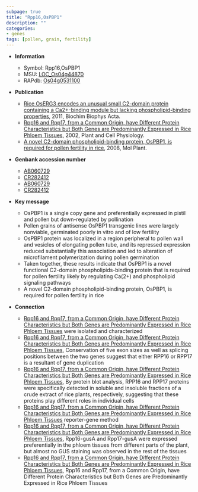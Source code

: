 ```yaml
---
subpage: true
title: "Rpp16,OsPBP1"
description: ""
categories:
- genes
tags: [pollen, grain, fertility]
---
```


* **Information**  
    + Symbol: Rpp16,OsPBP1  
    + MSU: [LOC_Os04g44870](http://rice.plantbiology.msu.edu/cgi-bin/ORF_infopage.cgi?orf=LOC_Os04g44870)  
    + RAPdb: [Os04g0531100](http://rapdb.dna.affrc.go.jp/viewer/gbrowse_details/irgsp1?name=Os04g0531100)  

* **Publication**  
    + [Rice OsERG3 encodes an unusual small C2-domain protein containing a Ca2+-binding module but lacking phospholipid-binding properties](http://www.ncbi.nlm.nih.gov/pubmed?term=Rice+OsERG3+encodes+an+unusual+small+C2-domain+protein+containing+a+Ca2+-binding+module+but+lacking+phospholipid-binding+properties%5BTitle%5D), 2011, Biochim Biophys Acta.
    + [Rpp16 and Rpp17, from a Common Origin, have Different Protein Characteristics but Both Genes are Predominantly Expressed in Rice Phloem Tissues](http://www.ncbi.nlm.nih.gov/pubmed?term=Rpp16+and+Rpp17,+from+a+Common+Origin,+have+Different+Protein+Characteristics+but+Both+Genes+are+Predominantly+Expressed+in+Rice+Phloem+Tissues%5BTitle%5D), 2002, Plant and Cell Physiology.
    + [A novel C2-domain phospholipid-binding protein, OsPBP1, is required for pollen fertility in rice](http://www.ncbi.nlm.nih.gov/pubmed?term=A+novel+C2-domain+phospholipid-binding+protein,+OsPBP1,+is+required+for+pollen+fertility+in+rice%5BTitle%5D), 2008, Mol Plant.

* **Genbank accession number**  
    + [AB060729](http://www.ncbi.nlm.nih.gov/nuccore/AB060729)
    + [CR282412](http://www.ncbi.nlm.nih.gov/nuccore/CR282412)
    + [AB060729](http://www.ncbi.nlm.nih.gov/nuccore/AB060729)
    + [CR282412](http://www.ncbi.nlm.nih.gov/nuccore/CR282412)

* **Key message**  
    + OsPBP1 is a single copy gene and preferentially expressed in pistil and pollen but down-regulated by pollination
    + Pollen grains of antisense OsPBP1 transgenic lines were largely nonviable, germinated poorly in vitro and of low fertility
    + OsPBP1 protein was localized in a region peripheral to pollen wall and vesicles of elongating pollen tube, and its repressed expression reduced substantially this association and led to alteration of microfilament polymerization during pollen germination
    + Taken together, these results indicate that OsPBP1 is a novel functional C2-domain phospholipids-binding protein that is required for pollen fertility likely by regulating Ca(2+) and phospholipid signaling pathways
    + A novel C2-domain phospholipid-binding protein, OsPBP1, is required for pollen fertility in rice

* **Connection**  
    + [Rpp16 and Rpp17, from a Common Origin, have Different Protein Characteristics but Both Genes are Predominantly Expressed in Rice Phloem Tissues](RPP16+and+RPP17) were isolated and characterized
    + [Rpp16 and Rpp17, from a Common Origin, have Different Protein Characteristics but Both Genes are Predominantly Expressed in Rice Phloem Tissues](http://www.ncbi.nlm.nih.gov/pubmed?term=Rpp16+and+Rpp17,+from+a+Common+Origin,+have+Different+Protein+Characteristics+but+Both+Genes+are+Predominantly+Expressed+in+Rice+Phloem+Tissues%5BTitle%5D), Conservation of five exon sizes as well as splicing positions between the two genes suggest that either RPP16 or RPP17 is a resultant of gene duplication
    + [Rpp16 and Rpp17, from a Common Origin, have Different Protein Characteristics but Both Genes are Predominantly Expressed in Rice Phloem Tissues](http://www.ncbi.nlm.nih.gov/pubmed?term=Rpp16+and+Rpp17,+from+a+Common+Origin,+have+Different+Protein+Characteristics+but+Both+Genes+are+Predominantly+Expressed+in+Rice+Phloem+Tissues%5BTitle%5D), By protein blot analysis, RPP16 and RPP17 proteins were specifically detected in soluble and insoluble fractions of a crude extract of rice plants, respectively, suggesting that these proteins play different roles in individual cells
    + [Rpp16 and Rpp17, from a Common Origin, have Different Protein Characteristics but Both Genes are Predominantly Expressed in Rice Phloem Tissues](gusA) reporter-gene method
    + [Rpp16 and Rpp17, from a Common Origin, have Different Protein Characteristics but Both Genes are Predominantly Expressed in Rice Phloem Tissues](http://www.ncbi.nlm.nih.gov/pubmed?term=Rpp16+and+Rpp17,+from+a+Common+Origin,+have+Different+Protein+Characteristics+but+Both+Genes+are+Predominantly+Expressed+in+Rice+Phloem+Tissues%5BTitle%5D), Rpp16-gusA and Rpp17-gusA were expressed preferentially in the phloem tissues from different parts of the plant, but almost no GUS staining was observed in the rest of the tissues
    + [Rpp16 and Rpp17, from a Common Origin, have Different Protein Characteristics but Both Genes are Predominantly Expressed in Rice Phloem Tissues](http://www.ncbi.nlm.nih.gov/pubmed?term=Rpp16+and+Rpp17,+from+a+Common+Origin,+have+Different+Protein+Characteristics+but+Both+Genes+are+Predominantly+Expressed+in+Rice+Phloem+Tissues%5BTitle%5D), Rpp16 and Rpp17, from a Common Origin, have Different Protein Characteristics but Both Genes are Predominantly Expressed in Rice Phloem Tissues



